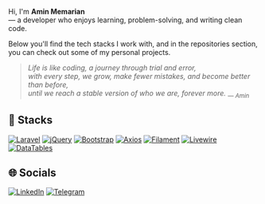 
Hi, I'm **Amin Memarian**  
— a developer who enjoys learning, problem-solving, and writing clean code.  

Below you'll find the tech stacks I work with, and in the repositories section,  
you can check out some of my personal projects.

> *Life is like coding, a journey through trial and error,*  
> *with every step, we grow, make fewer mistakes, and become better than before,*  
> *until we reach a stable version of who we are, forever more.*
> <sub>— *Amin*</sub>



## 🧰 Stacks

[![Laravel](https://img.shields.io/badge/Laravel-FF2D20?style=for-the-badge&logo=laravel&logoColor=white)](https://laravel.com)
[![jQuery](https://img.shields.io/badge/jQuery-0769AD?style=for-the-badge&logo=jquery&logoColor=white)](https://jquery.com)
[![Bootstrap](https://img.shields.io/badge/Bootstrap-563D7C?style=for-the-badge&logo=bootstrap&logoColor=white)](https://getbootstrap.com)
[![Axios](https://img.shields.io/badge/Axios-5A29E6?style=for-the-badge&logo=axios&logoColor=white)](https://axios-http.com/)
[![Filament](https://img.shields.io/badge/Filament-181818?style=for-the-badge&logo=filament&logoColor=white)](https://filamentphp.com/)
[![Livewire](https://img.shields.io/badge/Livewire-4F4F4F?style=for-the-badge&logo=livewire&logoColor=white)](https://www.livewire.io/)
[![DataTables](https://img.shields.io/badge/DataTables-1A2B34?style=for-the-badge&logo=datatable&logoColor=white)](https://datatables.net/)


## 🌐 Socials

[![LinkedIn](https://img.shields.io/badge/LinkedIn-0A66C2?style=for-the-badge&logo=linkedin&logoColor=white)](https://www.linkedin.com/in/amin-memarian-9b56592b9)
[![Telegram](https://img.shields.io/badge/Telegram-26A5E4?style=for-the-badge&logo=telegram&logoColor=white)](https://t.me/amin_memarian)
